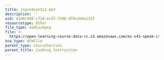 ```yaml
---
title: ingredienti2.mp3
description: ''
uid: e1d0c900-c718-ec52-7386-df8ceb4a1315
resourcetype: Other
file_type: audio/mpeg
file: >-
  https://open-learning-course-data-rc.s3.amazonaws.com/es-s41-speak-italian-with-your-mouth-full-spring-2012/e1d0c900c718ec527386df8ceb4a1315_ingredienti2.mp3
ocw_type: OCWFile
parent_type: CourseSection
parent_title: Cooking Instruction
---
```

